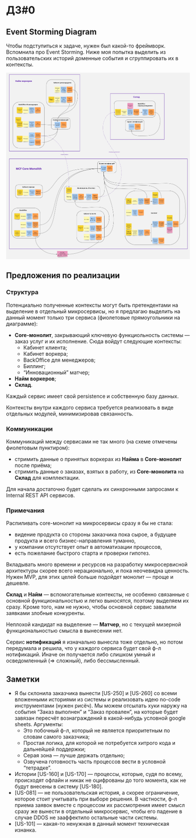 # ДЗ#0

## Event Storming Diagram
Чтобы подступиться к задаче, нужен был какой-то фреймворк. Вспомнила про Event Storming. Ниже моя попытка выделить из 
пользовательских историй доменные события и сгруппировать их в контексты.

![Event Storming Diagram](https://github.com/foxy-eyed/mcf-project/blob/main/homework-0/event_storming.jpg)

## Предложения по реализации

### Структура
Потенциально полученные контексты могут быть претендентами на выделение в отдельный микросервисы, но я предлагаю 
выделить на данный момент только три сервиса (фиолетовые прямоугольники на диаграмме):

  - **Core-монолит**, закрывающий ключевую функциольность системы — заказ услуг и их исполнение. Сюда войдут следующие контексты:
    - Кабинет клиента;
    - Кабинет воркера;
    - BackOffice для менеджеров;
    - Биллинг;
    - “Инновационный” матчер;
  - **Найм воркеров**;
  - **Склад**.

Каждый сервис имеет свой persistence и собственную базу данных.

Контексты внутри каждого сервиса требуется реализовать в виде отдельных модулей, минимизировав связанность.

### Коммуникации
Коммуникаций между сервисами не так много (на схеме отмечены фиолетовым пунктиром):
  - стримить данные о принятых воркерах из **Найма** в **Core-монолит** после приёма;
  - стримить данные о заказах, взятых в работу, из **Core-монолита** на **Склад** для комплектации.

Для начала достаточно будет сделать их синхронными запросами к Internal REST API сервисов.

### Примечания
Распиливать core-монолит на микросервисы сразу я бы не стала:

  - видение продукта со стороны заказчика пока сырое, а будущее продукта и всего бизнес-направления туманно,
  - у компании отсутствует опыт в автоматизации процессов,
  - есть пожелание быстрого старта и проверки гипотез.

Вкладывать много времени и ресурсов на разработку микросервисной архитектуры скорее всего нерационально, и пока 
неочевидна ценность. Нужен MVP, для этих целей больше подойдет монолит — проще и дешевле.

**Склад** и **Найм** — вспомогательные контексты, не особенно связанные с основной функциональностью и легко выносятся, 
поэтому выделяем их сразу. Кроме того, нам не нужно, чтобы основной сервис завалили заявками злобные конкуренты.

Неплохой кандидат на выделение — **Матчер**, но с текущей мизерной функциональностью смысла в вынесении нет.

Сервис **нотификаций** я изначально вынесла тоже отдельно, но потом передумала и решила, что у каждого сервиса будет свой ф-л нотификаций. 
Иначе он получается либо слишком умный и осведомленный (=> сложный), либо бессмысленный.

## Заметки
  - Я бы склонила заказчика вынести [US-250] и [US-260] со всеми вложенными историями из системы и реализовать идею no-code инструментами (нужен рисёч). Мы можем отсылать хуки наружу на события “Заказ выполнен” и “Заказ провален”, на которые будет завязан пересчёт вознаграждений в какой-нибудь условной google sheets. Аргументы:
    - Это побочный ф-л, который не является приоритетным по словам самого заказчика;
    - Простая логика, для которой не потребуется хитрого кода и дальнейшей поддержки;
    - Серая зона — лучше держать отдельно;
    - Озвучена готовность часть процессов вести в условной “тетрадке”.
  - Истории [US-160] и [US-170] — процессы, которые, судя по всему, происходят офлайн и никак не оцифрованы до того момента, как не будут внесены в систему [US-180].
  - [US-081] — не пользовательская история, а скорее ограничение, которое стоит учитывать при выборе решения. В частности, ф-л приема заявок вместе с процессом их рассмотрения имеет смысл сразу же вынести в отдельный микросервис, чтобы его падение в случае DDOS не зааффектило остальные части системы.
  - [US-101] — какая-то ненужная в данный момент техническая изнанка.
